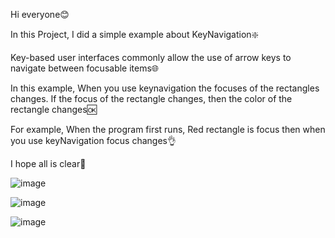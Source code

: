 Hi everyone😊

In this Project, I did a simple example about KeyNavigation❇️

Key-based user interfaces commonly allow the use of arrow keys to navigate between focusable items🌐

In this example, When you use keynavigation the focuses of the rectangles changes. If the focus of the rectangle changes, then the color of the rectangle changes🆗

For example, When the program first runs, Red rectangle is focus then when you use keyNavigation focus changes👌

I hope all is clear💓

![image](https://github.com/fatmazayrek/Qt_Quick_and_QML_for_Beginners/assets/91613858/2ab37258-fbc9-42df-bae2-9af5ca4029d9)

![image](https://github.com/fatmazayrek/Qt_Quick_and_QML_for_Beginners/assets/91613858/8fc0d967-b20d-42ca-84d0-b26fc5256d2f)

![image](https://github.com/fatmazayrek/Qt_Quick_and_QML_for_Beginners/assets/91613858/4f483f6f-dc1e-42b7-b05c-9af157810b1b)
